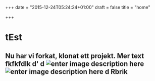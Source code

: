 +++
date = "2015-12-24T05:24:24+01:00"
draft = false
title = "home"

+++
# tEst
Nu har vi forkat, klonat ett projekt.
Mer text
fkfkfdlk d' 
d
 ![enter image description here][1]
![enter image description here][2]
d 
Rbrik
------


  [1]: /images/StayGreen_3dv8desk.jpg
  [2]: /images/Waste_type_wallpaper.jpg
